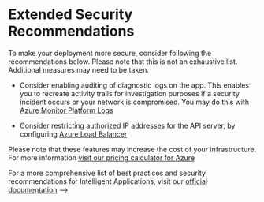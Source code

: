 <!-- This is meant to be a document generated and pushed by the validation pipeline bot, with the following format

IMPORTANT: THIS IS ONLY AN EXAMPLE DOCUMENT! -->

# Extended Security Recommendations 

To make your deployment more secure, consider following the recommendations below. Please note that this is not an exhaustive list. Additional measures may need to be taken. 

<!-- Example recommendations, when getting errors, for example
error: TA-000001 
error: AZR-000030 
-->
- Consider enabling auditing of diagnostic logs on the app. This enables you to recreate activity trails for investigation purposes if a security incident occurs or your network is compromised. You may do this with [Azure Monitor Platform Logs](#link) 

- Consider restricting authorized IP addresses for the API server, by configuring [Azure Load Balancer](https://azure.microsoft.com/pricing/details/load-balancer/) 

Please note that these features may increase the cost of your infrastructure. For more information [visit our pricing calculator for Azure](https://azure.microsoft.com/pricing/calculator/) 

<!-- This document is pending creation and link -->
For a more comprehensive list of best practices and security recommendations for Intelligent Applications, visit our [official documentation](#link) -->